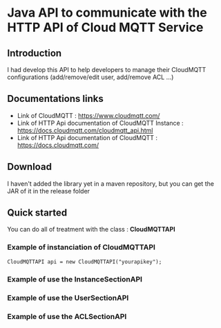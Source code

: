 # Java API to communicate with the HTTP API of Cloud MQTT Service 

## Introduction

I had develop this API to help developers to manage their CloudMQTT configurations (add/remove/edit user, add/remove ACL ...)

## Documentations links

* Link of CloudMQTT : https://www.cloudmqtt.com/
* Link of HTTP Api documentation of CloudMQTT Instance : https://docs.cloudmqtt.com/cloudmqtt_api.html
* Link of HTTP Api documentation of CloudMQTT : https://docs.cloudmqtt.com/

## Download

I haven't added the library yet in a maven repository, but you can get the JAR of it in the release folder

## Quick started

You can do all of treatment with the class : **CloudMQTTAPI**

### Example of instanciation of **CloudMQTTAPI**

```CloudMQTTAPI api = new CloudMQTTAPI("yourapikey");```

### Example of use the InstanceSectionAPI

### Example of use the UserSectionAPI

### Example of use the ACLSectionAPI

